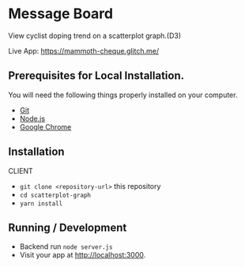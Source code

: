 # Message Board

View cyclist doping trend on a scatterplot graph.(D3)

Live App: <https://mammoth-cheque.glitch.me/>

## Prerequisites for Local Installation.

You will need the following things properly installed on your computer.

-   [Git](https://git-scm.com/)
-   [Node.js](https://nodejs.org/)
-   [Google Chrome](https://google.com/chrome/)

## Installation

CLIENT

-   `git clone <repository-url>` this repository
-   `cd scatterplot-graph`
-   `yarn install`

## Running / Development

-   Backend run `node server.js`
-   Visit your app at <http://localhost:3000>.
